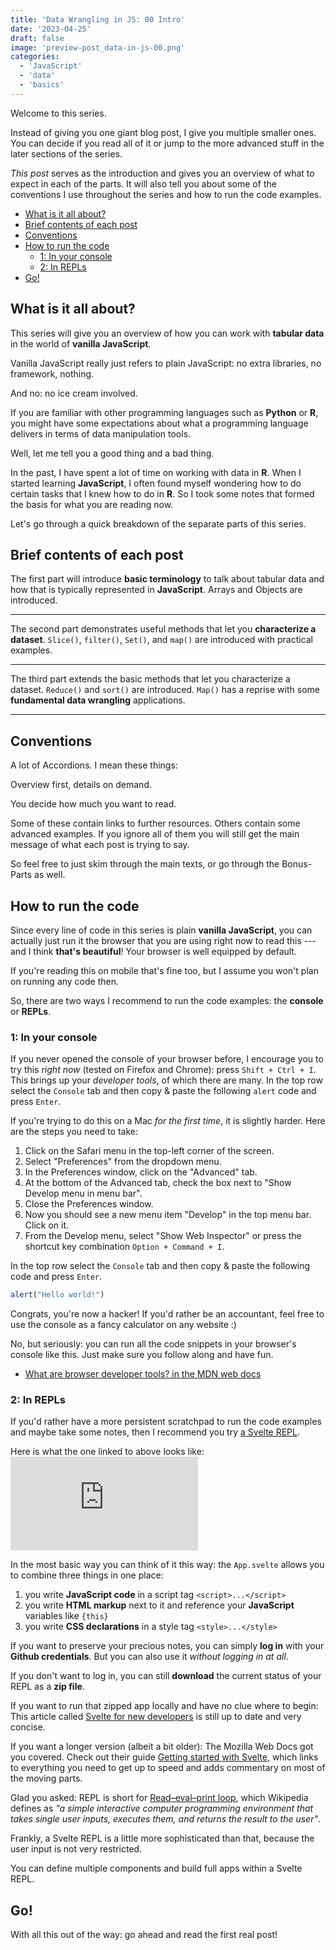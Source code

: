 ```yaml
---
title: 'Data Wrangling in JS: 00 Intro'
date: '2023-04-25'
draft: false
image: 'preview-post_data-in-js-00.png'
categories:
  - 'JavaScript'
  - 'data'
  - 'basics'
---
```


<script>
  import TOC from '$lib/components/posts/TOC.svelte';
  import ListFlip from '$lib/components/posts/ListFlip.svelte';
  import Card from '$lib/components/Card.svelte';
  import Table from '$lib/components/posts/TableView.svelte';
  import Embed from '$lib/components/EmbedIFrame.svelte';

  export let data;
  let posts = data.posts;
</script>

Welcome to this series.

Instead of giving you one giant blog post, I give you multiple smaller ones. 
You can decide if you read all of it or jump to the more advanced stuff in the later sections of the series. 

*This post* serves as the introduction and gives you an overview of what to expect in each of the parts.
It will also tell you about some of the conventions I use throughout the series and how to run the code examples.


<TOC>

- [What is it all about?](#what-is-it-all-about)
- [Brief contents of each post](#brief-contents-of-each-post)
- [Conventions](#conventions)
- [How to run the code](#how-to-run-the-code)
  - [1: In your console](#1-in-your-console)
  - [2: In REPLs](#2-in-repls)
- [Go!](#go)

</TOC>

## What is it all about?
This series will give you an overview of how you can work with **tabular data** in the world of **vanilla JavaScript**.

<Accordion summary="Vanilla???">

Vanilla JavaScript really just refers to plain JavaScript: no extra libraries, no framework, nothing.

And no: no ice cream involved.
</Accordion>

If you are familiar with other programming languages such as **Python** or **R**, you might have some expectations about what a programming language delivers in terms of data manipulation tools.

Well, let me tell you a good thing and a bad thing. 

<ListFlip />

In the past, I have spent a lot of time on working with data in **R**. 
When I started learning **JavaScript**, I often found myself wondering how to do certain tasks that I knew how to do in **R**. 
So I took some notes that formed the basis for what you are reading now.

Let's go through a quick breakdown of the separate parts of this series.
## Brief contents of each post

<Card post={posts[0]} />

The first part will introduce **basic terminology** to talk about tabular data and how that is typically represented in **JavaScript**.
Arrays and Objects are introduced.

<hr>

<Card post={posts[1]} />

The second part demonstrates useful methods that let you **characterize a dataset**.
`Slice()`, `filter()`, `Set()`, and `map()` are introduced with practical examples.

<hr>

<Card post={posts[2]} />

The third part extends the basic methods that let you characterize a dataset.
`Reduce()` and `sort()` are introduced.
`Map()` has a reprise with some **fundamental data wrangling** applications.

<hr>

## Conventions
A lot of Accordions. I mean these things:

<Accordion summary="I'm an Accordion!">

Overview first, details on demand.

You decide how much you want to read.

Some of these contain links to further resources. 
Others contain some advanced examples.
If you ignore all of them you will still get the main message of what each post is trying to say.
</Accordion>

So feel free to just skim through the main texts, or go through the Bonus-Parts as well.

## How to run the code
Since every line of code in this series is plain **vanilla JavaScript**, you can actually just run it the browser that you are using right now to read this --- and I think **that's beautiful**! Your browser is well equipped by default.

If you're reading this on mobile that's fine too, but I assume you won't plan on running any code then.
 

So, there are two ways I recommend to run the code examples: the **console** or **REPLs**.

### 1: In your console
If you never opened the console of your browser before, I encourage you to try this *right now* (tested on Firefox and Chrome): press `Shift + Ctrl + I`.
This brings up your *developer tools*, of which there are many. 
In the top row select the `Console` tab and then copy & paste the following `alert` code and press `Enter`.

<Accordion summary='Stop, I use Mac OS!'>

If you're trying to do this on a Mac *for the first time*, it is slightly harder.
Here are the steps you need to take:

1. Click on the Safari menu in the top-left corner of the screen.
2. Select "Preferences" from the dropdown menu.
3. In the Preferences window, click on the "Advanced" tab.
4. At the bottom of the Advanced tab, check the box next to "Show Develop menu in menu bar".
5. Close the Preferences window.
6. Now you should see a new menu item "Develop" in the top menu bar. Click on it.
7. From the Develop menu, select "Show Web Inspector" or press the shortcut key combination `Option + Command + I`.

In the top row select the `Console` tab and then copy & paste the following code and press `Enter`.
</Accordion>

```js
alert("Hello world!")
```

Congrats, you're now a hacker! If you'd rather be an accountant, feel free to use the console as a fancy calculator on any website :)

No, but seriously: you can run all the code snippets in your browser's console like this. Just make sure you follow along and have fun.

<Accordion summary='Further resources on developer tools'>

- [What are browser developer tools? in the MDN web docs](https://developer.mozilla.org/en-US/docs/Learn/Common_questions/Tools_and_setup/What_are_browser_developer_tools)


</Accordion>


### 2: In REPLs
If you'd rather have a more persistent scratchpad to run the code examples and maybe take some notes, then I recommend you try [a Svelte REPL](https://svelte.dev/repl/1d2f74c5ef564aa9be09d50e5f59eccb?version=3.55.1).

Here is what the one linked to above looks like:
<Embed 
  src="https://svelte.dev/repl/1d2f74c5ef564aa9be09d50e5f59eccb?version=3.55.1" 
  title="A Svelte REPL titled 'Data Wrangling in JS: 00 Intro'"
/>

In the most basic way you can think of it this way: the `App.svelte` allows you to combine three things in one place:

1. you write **JavaScript code** in a script tag `<script>...</script>`
2. you write **HTML markup** next to it and reference your **JavaScript** variables like `{this}`
3. you write **CSS declarations** in a style tag `<style>...</style>`

<Accordion summary='How to save your progress'>

If you want to preserve your precious notes, you can simply **log in** with your **Github credentials**.
But you can also use it *without logging in at all*.

If you don't want to log in, you can still **download** the current status of your REPL as a **zip file**.

If you want to run that zipped app locally and have no clue where to begin: This article called [Svelte for new developers](https://svelte.dev/blog/svelte-for-new-developers) is still up to date and very concise.

If you want a longer version (albeit a bit older): The Mozilla Web Docs got you covered.
Check out their guide [Getting started with Svelte](https://developer.mozilla.org/en-US/docs/Learn/Tools_and_testing/Client-side_JavaScript_frameworks/Svelte_getting_started), which links to everything you need to get up to speed and adds commentary on most of the moving parts.

</Accordion>

<Accordion summary='What is a REPL?'>

Glad you asked: REPL is short for [Read–eval–print loop](https://en.wikipedia.org/wiki/Read%E2%80%93eval%E2%80%93print_loop), which Wikipedia defines as *"a simple interactive computer programming environment that takes single user inputs, executes them, and returns the result to the user"*.

Frankly, a Svelte REPL is a little more sophisticated than that, because the user input is not very restricted.

You can define multiple components and build full apps within a Svelte REPL.
</Accordion>

## Go!
With all this out of the way: go ahead and read the first real post!

<Card post={posts[0]} />
